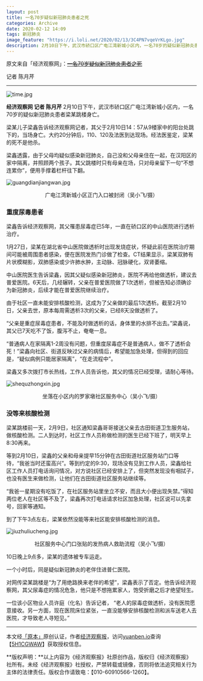 ```yaml
---
layout: post
title: 一名70岁疑似新冠肺炎患者之死
categories: Archive
date: 2020-02-12 14:09
tags: 新冠肺炎
image_feature: "https://i.loli.net/2020/02/13/3C4PN7vqeVrKLgo.jpg"
description: 2月10日下午，武汉市硚口区广电江湾新城小区内，一名70岁的疑似新冠肺炎患者梁某跳楼身亡。
---
```


原文来自「经济观察网」：~~[一名70岁疑似新冠肺炎患者之死](http://www.eeo.com.cn/2020/0212/376099.shtml)~~

记者 陈月芹

---

![time.jpg](https://i.loli.net/2020/02/13/3C4PN7vqeVrKLgo.jpg)

**经济观察网 记者 陈月芹** 2月10日下午，武汉市硚口区广电江湾新城小区内，一名70岁的疑似新冠肺炎患者梁某跳楼身亡。

梁某儿子梁鑫告诉经济观察网记者，其父于2月10日14：57从9楼家中的阳台处跳下的，当场身亡。大约20分钟后，110、120及法医到达现场。经法医鉴定，梁某的死不是他杀。

梁鑫透露，由于父母均疑似感染新冠肺炎，自己没和父母亲住在一起，在汉阳区的家中隔离，并照顾两个孩子。其父跳楼时只有母亲在场，只对母亲留下一句“不想连累你”，便用手撑着栏杆往下翻。

![guangdianjiangwan.jpg](https://i.loli.net/2020/02/13/uDohvpjRTx7Sb1z.jpg)

<center>广电江湾新城小区正门入口被封闭（吴小飞/摄）</center>

### 重度尿毒患者

梁鑫告诉经济观察网，其父罹患尿毒症已5年，一直在硚口区的中山医院进行透析治疗。

1月27日，梁某在湖北省中山医院做透析时出现发烧症状，怀疑此前在医院治疗期间可能被周围患者感染，便在医院发热门诊做了检查。CT结果显示，梁某双肺有片状模糊影，双肺感染或少许肺水肿，主动脉、冠脉硬化，双肾萎缩。

中山医院医生告诉梁鑫，因其父疑似感染新冠肺炎，医院不再给他做透析，建议去普爱医院。6天后，几经辗转，父亲在普爱医院做了1次透析，但被告知必须确诊为新冠肺炎，后续才能在普爱医院继续治疗。

由于社区一直未能安排核酸检测，这成为了父亲做的最后1次透析。截至2月10日，父亲去世，原本每周需透析3次的父亲，已经8天没做透析了。

“父亲是重症尿毒症患者，不能及时做透析的话，身体里的水排不出去。”梁鑫说，其父已7天吃不了饭，腹泻不止，奄奄一息。

“普通病人在家隔离1-2周没有问题，但重度尿毒症不是普通病人，做不了透析会死！”梁鑫向社区、街道反映过父亲的病情后，希望能加急处理，但得到的回应是，“疑似病例只能居家隔离”，“在走流程中”。

梁鑫又多次拨打市长热线，工作人员告诉他，其父的情况已经受理，请耐心等待。

![shequzhongxin.jpg](https://i.loli.net/2020/02/13/ZhMi1qyXODmkzjU.jpg)

<center>坐落在小区内的罗家墩社区服务中心（吴小飞/摄）</center>

### 没等来核酸检测

梁某跳楼前一天，2月9日，社区通知梁鑫哥哥接送父亲去古田街道卫生服务站，做核酸检测。二人到达时，社区工作人员称做检测的医生已经下班了，明天早上8:30再来。

等到2月10日，梁鑫的父亲和母亲提早15分钟在古田街道社区服务站门口等待，“我爸当时还蛮高兴”。等到约定的9:30，现场没有见到工作人员，梁鑫给社区工作人员打电话询问情况，对方说社区已经安排上了，但突然发现没有咽拭子，也没有医生来做检测，让他们在古田街道社区服务站继续等。

“我爸一星期没有吃饭了，在社区服务站里坐立不安，而且大小便出现失禁。”得知两位老人在社区等不及了，梁鑫再次打电话请求社区加急处理，社区说可以先拿号，回家等通知。

到了下午3点左右，梁某依然没能等来社区能安排核酸检测的消息。

![jiuzhuliucheng.jpg](https://i.loli.net/2020/02/13/7u6c84h3dUPiOfT.jpg)

<center>社区服务中心门口张贴的发热病人救助流程（吴小飞/摄）</center>

10日晚上9点多，梁某的遗体被专车运走。

一个小时后，同是疑似新冠肺炎的老伴住进普仁医院。

对网传梁某跳楼是“为了用绝路换来老伴的希望”，梁鑫表示了否定。他告诉经济观察网，其父尿毒症的情况危急，他只是不想拖累家人，饱受折磨之后才绝望轻生。

一位该小区物业人员许庭（化名）告诉记者， “老人的尿毒症做透析，没有医院愿意接收。另一方面，现在医院床位紧张，一直没能够安排核酸检测和派车送老人去医院，才导致老人寻短见。”



---

本文经[「原本」](https://archive.ph/o/KRGrA/yuanben.io/)原创认证，作者[经济观察报](https://archive.ph/o/KRGrA/https://yuanben.io/author/b454cdbf-cec7-4ff6-a1f9-5e79c2353485)，访问[yuanben.io](https://archive.ph/o/KRGrA/yuanben.io/)查询【[5H1CGWAW](https://archive.ph/o/KRGrA/https://www.yuanben.io/article/5H1CGWAWTFIHEY4JT6R0QAI4DB5RW1WT7P50C24KF4GMWS7NY9)】获取授权信息。

**版权声明：**以上内容为《经济观察报》社原创作品，版权归《经济观察报》社所有。未经《经济观察报》社授权，严禁转载或镜像，否则将依法追究相关行为主体的法律责任。版权合作请致电：【010-60910566-1260】。